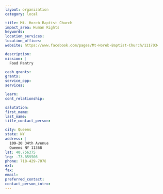 ```yaml
---
layout: organization
category: local

title: Mt. Horeb Baptist Church
impact_area: Human Rights
keywords: 
location_services: 
location_offices: 
website: https://www.facebook.com/pages/Mt-Horeb-Baptist-Church/111703485533049

description: 
mission: |
  Food Pantry

cash_grants: 
grants: 
service_opp: 
services: 

learn: 
cont_relationship: 

salutation: 
first_name: 
last_name: 
title_contact_person: 

city: Queens
state: NY
address: |
  109-20 34th Avenue     
  Queens NY 11368
lat: 40.756375
lng: -73.859506
phone: 718-429-7078
ext: 
fax: 
email: 
preferred_contact: 
contact_person_intro: 
---
```

